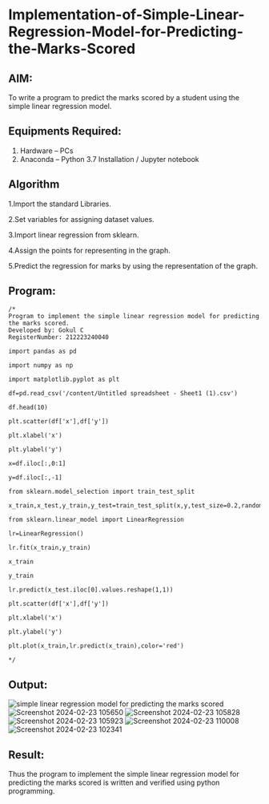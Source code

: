 # Implementation-of-Simple-Linear-Regression-Model-for-Predicting-the-Marks-Scored

## AIM:
To write a program to predict the marks scored by a student using the simple linear regression model.

## Equipments Required:
1. Hardware – PCs
2. Anaconda – Python 3.7 Installation / Jupyter notebook

## Algorithm
1.Import the standard Libraries.

2.Set variables for assigning dataset values.

3.Import linear regression from sklearn.

4.Assign the points for representing in the graph.

5.Predict the regression for marks by using the representation of the graph.

## Program:
```
/*
Program to implement the simple linear regression model for predicting the marks scored.
Developed by: Gokul C
RegisterNumber: 212223240040

import pandas as pd

import numpy as np

import matplotlib.pyplot as plt

df=pd.read_csv('/content/Untitled spreadsheet - Sheet1 (1).csv')

df.head(10)

plt.scatter(df['x'],df['y'])

plt.xlabel('x')

plt.ylabel('y')

x=df.iloc[:,0:1]

y=df.iloc[:,-1]

from sklearn.model_selection import train_test_split

x_train,x_test,y_train,y_test=train_test_split(x,y,test_size=0.2,random_state=0)

from sklearn.linear_model import LinearRegression

lr=LinearRegression()

lr.fit(x_train,y_train)

x_train

y_train

lr.predict(x_test.iloc[0].values.reshape(1,1))

plt.scatter(df['x'],df['y'])

plt.xlabel('x')

plt.ylabel('y')

plt.plot(x_train,lr.predict(x_train),color='red')

*/
```

## Output:
![simple linear regression model for predicting the marks scored](sam.png)
![Screenshot 2024-02-23 105650](https://github.com/Gokul1410/Implementation-of-Simple-Linear-Regression-Model-for-Predicting-the-Marks-Scored/assets/153058321/6b57ba1a-2777-44ad-a597-cbec2f013813)
![Screenshot 2024-02-23 105828](https://github.com/Gokul1410/Implementation-of-Simple-Linear-Regression-Model-for-Predicting-the-Marks-Scored/assets/153058321/3e1c0586-cb48-47c6-a1d0-9fc7714a5124)
![Screenshot 2024-02-23 105923](https://github.com/Gokul1410/Implementation-of-Simple-Linear-Regression-Model-for-Predicting-the-Marks-Scored/assets/153058321/e1f1fb74-78df-4926-a6e6-4dd3b8885b82)
![Screenshot 2024-02-23 110008](https://github.com/Gokul1410/Implementation-of-Simple-Linear-Regression-Model-for-Predicting-the-Marks-Scored/assets/153058321/f4a70f6f-d09e-47ca-896f-28f71feab996)
![Screenshot 2024-02-23 102341](https://github.com/Gokul1410/Implementation-of-Simple-Linear-Regression-Model-for-Predicting-the-Marks-Scored/assets/153058321/d6b243d8-7564-4764-bccf-8980341eabbb)








## Result:
Thus the program to implement the simple linear regression model for predicting the marks scored is written and verified using python programming.
